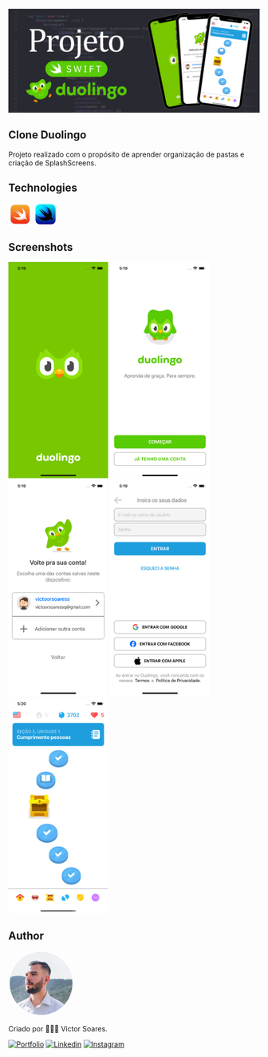 ![Banner](./Assets/banner.png)

## Clone Duolingo 

Projeto realizado com o propósito de aprender organização de pastas e criação de SplashScreens.

## Technologies
<div style="display: inline_block">
    <img align="center" height="47" width="47" src="./Assets/Icons/swift2.png">  
    <img align="center" height="47" width="47" src="./Assets/Icons/swiftui.png">  
</div>

## Screenshots

<div style="display: inline_block">
    <img width="200" src="./Assets/Screenshots/screen01.png">
    <img width="200" src="./Assets/Screenshots/screen02.png">
    <img width="200" src="./Assets/Screenshots/screen03.png">
    <img width="200" src="./Assets/Screenshots/screen04.png">
    <img width="200" src="./Assets/Screenshots/screen05.png">
</div>

## Author

<a href="https://victorsoaresportfolio.netlify.app/">
 <img style="border-radius: 50%;" src="./Assets/user.png" width="130px;" alt="foto"/>
</a>
<br/>

<p>Criado por 👨🏻‍💻 Victor Soares.</p>

[![Portfolio](https://img.shields.io/badge/Portfolio-255E63?style=for-the-badge&logo=About.me&logoColor=white)](https://victorsoaresportfolio.netlify.app/)
[![Linkedin](https://img.shields.io/badge/LinkedIn-0077B5?style=for-the-badge&logo=linkedin&logoColor=white)](https://www.linkedin.com/in/victor-soares-344b811ab/)
[![Instagram](https://img.shields.io/badge/Instagram-E4405F?style=for-the-badge&logo=instagram&logoColor=white)](https://www.instagram.com/victoor_soaressq/)
